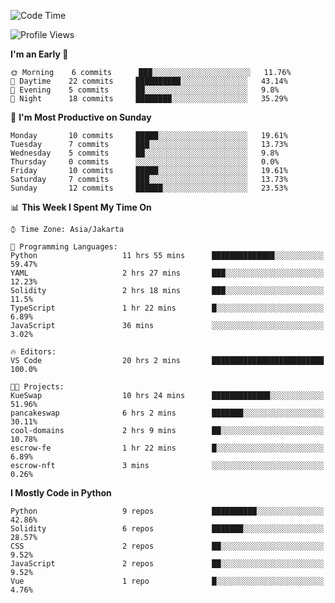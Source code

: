 <!--START_SECTION:waka-->
![Code Time](http://img.shields.io/badge/Code%20Time-1%2C175%20hrs%2014%20mins-blue)

![Profile Views](http://img.shields.io/badge/Profile%20Views-8-blue)

**I'm an Early 🐤** 

```text
🌞 Morning    6 commits      ███░░░░░░░░░░░░░░░░░░░░░░   11.76% 
🌆 Daytime    22 commits     ██████████░░░░░░░░░░░░░░░   43.14% 
🌃 Evening    5 commits      ██░░░░░░░░░░░░░░░░░░░░░░░   9.8% 
🌙 Night      18 commits     ████████░░░░░░░░░░░░░░░░░   35.29%

```
📅 **I'm Most Productive on Sunday** 

```text
Monday       10 commits     █████░░░░░░░░░░░░░░░░░░░░   19.61% 
Tuesday      7 commits      ███░░░░░░░░░░░░░░░░░░░░░░   13.73% 
Wednesday    5 commits      ██░░░░░░░░░░░░░░░░░░░░░░░   9.8% 
Thursday     0 commits      ░░░░░░░░░░░░░░░░░░░░░░░░░   0.0% 
Friday       10 commits     █████░░░░░░░░░░░░░░░░░░░░   19.61% 
Saturday     7 commits      ███░░░░░░░░░░░░░░░░░░░░░░   13.73% 
Sunday       12 commits     ██████░░░░░░░░░░░░░░░░░░░   23.53%

```


📊 **This Week I Spent My Time On** 

```text
⌚︎ Time Zone: Asia/Jakarta

💬 Programming Languages: 
Python                   11 hrs 55 mins      ██████████████░░░░░░░░░░░   59.47% 
YAML                     2 hrs 27 mins       ███░░░░░░░░░░░░░░░░░░░░░░   12.23% 
Solidity                 2 hrs 18 mins       ███░░░░░░░░░░░░░░░░░░░░░░   11.5% 
TypeScript               1 hr 22 mins        █░░░░░░░░░░░░░░░░░░░░░░░░   6.89% 
JavaScript               36 mins             ░░░░░░░░░░░░░░░░░░░░░░░░░   3.02%

🔥 Editors: 
VS Code                  20 hrs 2 mins       █████████████████████████   100.0%

🐱‍💻 Projects: 
KueSwap                  10 hrs 24 mins      █████████████░░░░░░░░░░░░   51.96% 
pancakeswap              6 hrs 2 mins        ███████░░░░░░░░░░░░░░░░░░   30.11% 
cool-domains             2 hrs 9 mins        ██░░░░░░░░░░░░░░░░░░░░░░░   10.78% 
escrow-fe                1 hr 22 mins        █░░░░░░░░░░░░░░░░░░░░░░░░   6.89% 
escrow-nft               3 mins              ░░░░░░░░░░░░░░░░░░░░░░░░░   0.26%

```

**I Mostly Code in Python** 

```text
Python                   9 repos             ██████████░░░░░░░░░░░░░░░   42.86% 
Solidity                 6 repos             ███████░░░░░░░░░░░░░░░░░░   28.57% 
CSS                      2 repos             ██░░░░░░░░░░░░░░░░░░░░░░░   9.52% 
JavaScript               2 repos             ██░░░░░░░░░░░░░░░░░░░░░░░   9.52% 
Vue                      1 repo              █░░░░░░░░░░░░░░░░░░░░░░░░   4.76%

```



<!--END_SECTION:waka-->
